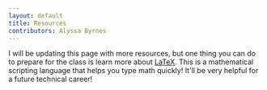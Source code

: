 ```yaml
---
layout: default
title: Resources
contributors: Alyssa Byrnes
---
```


I will be updating this page with more resources, but one thing you can do to prepare for the class is learn more about [LaTeX](https://www.overleaf.com/learn/latex/Free_online_introduction_to_LaTeX_(part_1)). This is a mathematical scripting language that helps you type math quickly! It'll be very helpful for a future technical career!